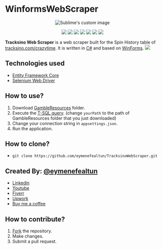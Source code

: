 # WinformsWebScraper
<p align="center">
  <img src="https://github.com/eymenefealtun/TracksinoWebScraper/blob/master/Resources/WinForms_Web_Scraper_600_200.png?raw=true" alt="Sublime's custom image"/>
</p>

<p align="center">
    <a href="#backers" alt="Backers on Open Collective">
        <img src="https://img.shields.io/badge/MADE_WITH-CSharp-green?style=plastic" /></a>
         <a href="#backers" alt="Backers on Open Collective">
        <img src="https://img.shields.io/github/commit-activity/t/eymenefealtun/TracksinoWebScraper?style=plastic" /></a>
          <a href="#backers" alt="Backers on Open Collective">
        <img src="https://img.shields.io/github/downloads/eymenefealtun/TracksinoWebScraper/total?style=plastic" /></a>
        <a href="#backers" alt="Backers on Open Collective">
        <img src="https://img.shields.io/github/languages/code-size/eymenefealtun/TracksinoWebScraper?style=plastic" /></a>
                <a href="#backers" alt="Backers on Open Collective">
        <img src="https://img.shields.io/github/stars/eymenefealtun/TracksinoWebScraper?style=plastic" /></a>
                <a href="#backers" alt="Backers on Open Collective">
        <img src="https://img.shields.io/github/watchers/eymenefealtun/TracksinoWebScraper?style=plastic" /></a>
                <a href="#backers" alt="Backers on Open Collective">
        <img src="https://img.shields.io/github/forks/eymenefealtun/TracksinoWebScraper?style=plastic" /></a>

</p>

**Tracksino Web Scraper** is a web scraper built for the Spin History table of [tracksino.com/crazytime](https://tracksino.com/crazytime). It is written in [C#](https://learn.microsoft.com/en-us/dotnet/csharp/) and based on [WinForms](https://learn.microsoft.com/en-us/dotnet/desktop/winforms/overview/?view=netdesktop-7.0).
![](https://github.com/eymenefealtun/TracksinoWebScraper/blob/master/Resources/TracksinpScrapingGif.gif)

## Technologies used
- [Entity Framework Core](https://learn.microsoft.com/en-us/ef/core/)
- [Selenium Web Driver](https://www.nuget.org/packages/Selenium.WebDriver)

## How to use?
1. Download [GambleResources](https://github.com/eymenefealtun/TracksinoWebScraper/tree/master/TracksineWebScrapper/Resources/GambleResources) folder.
2. Execute the [T-SQL query](https://github.com/eymenefealtun/TracksinoWebScraper/blob/master/Resources/SqlCreateAndInsertValueToDatabase.sql). (change `yourPath` to the path of GambleResources folder that you just downloaded)
3. Change your connection string in `appsettings.json`.
4. Run the application.



## How to clone?
- `git clone https://github.com/eymenefealtun/TracksinoWebScraper.git`

## Created By: [@eymenefealtun](https://github.com/eymenefealtun)
* [Linkedin](https://www.linkedin.com/in/eymen-efe-altun-a1681821b)
* [Youtube](https://www.youtube.com/@eymenefealtunn/videos)
* [Fiverr](https://www.fiverr.com/eymenefealtun?public_mode=true)
* [Upwork](https://www.upwork.com/freelancers/~012eff1f3b2a153f38)
* [Buy me a coffee](https://www.buymeacoffee.com/altuneymenefe) 

## How to contribute?
 1. [Fork](https://github.com/eymenefealtun/TracksinoWebScraper/fork) the repository.
 2. Make changes.
 3. Submit a pull request.
